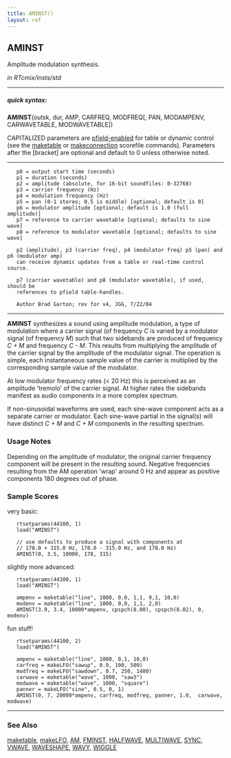 ```yaml
---
title: AMINST()
layout: ref
---
```


## AMINST

Amplitude modulation synthesis.

*in RTcmix/insts/std*  
  

-----

##### quick syntax:

**AMINST**(outsk, dur, AMP, CARFREQ, MODFREQ\[, PAN, MODAMPENV,
CARWAVETABLE, MODWAVETABLE\])

CAPITALIZED parameters are [pfield-enabled](pfield-enabled.html) for
table or dynamic control (see the
[maketable](../scorefile/maketable.html) or
[makeconnection](../scorefile/makeconnection.html) scorefile
commands). Parameters after the \[bracket\] are optional and default to
0 unless otherwise noted.

-----

  

``` 
   p0 = output start time (seconds)
   p1 = duration (seconds)
   p2 = amplitude (absolute, for 16-bit soundfiles: 0-32768)
   p3 = carrier frequency (Hz)
   p4 = modulation frequency (Hz)
   p5 = pan (0-1 stereo; 0.5 is middle) [optional; default is 0]
   p6 = modulator amplitude [optional; default is 1.0 (full amplitude)]
   p7 = reference to carrier wavetable [optional; defaults to sine wave]
   p8 = reference to modulator wavetable [optional; defaults to sine wave]

   p2 (amplitude), p3 (carrier freq), p4 (modulator freq) p5 (pan) and p6 (modulator amp)
   can receive dynamic updates from a table or real-time control source.

   p7 (carrier wavetable) and p8 (modulator wavetable), if used, should be
   references to pfield table-handles.

   Author Brad Garton; rev for v4, JGG, 7/22/04
```

  

-----

  
**AMINST** synthesizes a sound using amplitude modulation, a type of
modulation where a carrier signal (of frequency *C* is varied by a
modulator signal (of frequency *M*) such that two sidebands are produced
of frequency *C + M* and frequency *C - M*. This results from
multiplying the amplitude of the carrier signal by the amplitude of the
modulator signal. The operation is simple, each instantaneous sample
value of the carrier is multiplied by the corresponding sample value of
the modulator.

At low modulator frequency rates (\< 20 Hz) this is perceived as an
amplitude 'tremolo' of the carrier signal. At higher rates the sidebands
manifest as audio components in a more complex spectrum.

If non-sinusoidal waveforms are used, each sine-wave component acts as a
separate carrier or modulator. Each sine-wave partial in the signal(s)
will have distinct *C + M* and *C + M* components in the resulting
spectrum.

### Usage Notes

Depending on the amplitude of modulator, the original carrier frequency
component will be present in the resulting sound. Negative frequencies
resulting from the AM operation 'wrap' around 0 Hz and appear as
positive components 180 degrees out of phase.

### Sample Scores

very basic:

``` 
   rtsetparams(44100, 1)
   load("AMINST")

   // use defaults to produce a signal with components at
   // 178.0 + 315.0 Hz, 178.0 - 315.0 Hz, and 178.0 Hz)
   AMINST(0, 3.5, 10000, 178, 315)
```

  
  
slightly more advanced:

``` 
   rtsetparams(44100, 1)
   load("AMINST")

   ampenv = maketable("line", 1000, 0,0, 1,1, 9,1, 10,0)
   modenv = maketable("line", 1000, 0,0, 1,1, 2,0)
   AMINST(3.9, 3.4, 10000*ampenv, cpspch(8.00), cpspch(8.02), 0, modenv)
```

  
  
fun stuff\!

``` 
   rtsetparams(44100, 2)
   load("AMINST")

   ampenv = maketable("line", 1000, 0,1, 10,0)
   carfreq = makeLFO("sawup", 0.9, 100, 500)
   modfreq = makeLFO("sawdown", 0.7, 250, 1400)
   carwave = maketable("wave", 1000, "saw3")
   modwave = maketable("wave", 1000, "square")
   panner = makeLFO("sine", 0.5, 0, 1)
   AMINST(0, 7, 20000*ampenv, carfreq, modfreq, panner, 1.0,  carwave, modwave)
```

  

-----

### See Also

[maketable](../scorefile/maketable.html),
[makeLFO](../scorefile/makeLFO.html), [AM](AM.html),
[FMINST](FMINST.html), [HALFWAVE](HALFWAVE.html),
[MULTIWAVE](MULTIWAVE.html), [SYNC](SYNC.html), [VWAVE](VWAVE.html),
[WAVESHAPE](WAVESHAPE.html), [WAVY](WAVY.html), [WIGGLE](WIGGLE.html)
